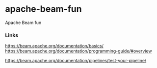 # apache-beam-fun
Apache Beam fun


### Links

https://beam.apache.org/documentation/basics/
https://beam.apache.org/documentation/programming-guide/#overview

https://beam.apache.org/documentation/pipelines/test-your-pipeline/
